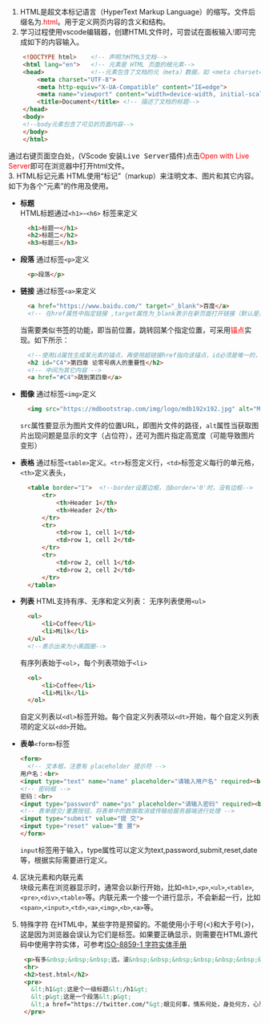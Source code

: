 1. HTML是超文本标记语言（HyperText Markup Language）的缩写。文件后缀名为<font color=red>.html</font>。用于定义网页内容的含义和结构。  
2. 学习过程使用vscode编辑器，创建HTML文件时，可尝试在面板输入<font color=red>!</font>即可完成如下的内容输入。  

```html
    <!DOCTYPE html>    <!-- 声明为HTML5文档-->
    <html lang="en">   <!-- 元素是 HTML 页面的根元素-->
    <head>             <!--元素包含了文档的元（meta）数据，如 <meta charset="utf-8"> 定义网页编码格式为 utf-8。-->
        <meta charset="UTF-8">
        <meta http-equiv="X-UA-Compatible" content="IE=edge">
        <meta name="viewport" content="width=device-width, initial-scale=1.0">
        <title>Document</title> <!-- 描述了文档的标题-->
    </head>
    <body>
    <!--body元素包含了可见的页面内容-->
    </body>
    </html>
```

通过右键页面空白处，(VScode 安装<kbd>Live Server</kbd>插件)点击<font color=red>Open with Live Server</font>即可在浏览器中打开html文件。  
3. HTML标记元素
   HTML使用“标记”（markup）来注明文本、图片和其它内容。如下为各个“元素”的作用及使用。

* **标题**  
  HTML标题通过`<h1>~<h6>` 标签来定义

  ```html
    <h1>标题一</h1>
    <h2>标题二</h2>
    <h3>标题三</h3>
  ```

* **段落**
  通过标签`<p>`定义

  ```html
    <p>段落</p>
  ```

* **链接**
  通过标签`<a>`来定义

  ```html
    <a href="https://www.baidu.com/" target="_blank">百度</a>
    <!-- 在href属性中指定链接 ,target属性为_blank表示在新页面打开链接（默认是当前页面打开即_self）-->
  ```  

  当需要类似书签的功能，即当前位置，跳转回某个指定位置，可采用<font color=red>锚点</font>实现。如下所示：

  ```html
    <!--使用id属性生成某元素的锚点，再使用超链接href指向该锚点，id必须是唯一的，超链接中需要#符号-->
    <h2 id="C4">第四章 论零号病人的重要性</h2>
    <!-- 中间为其它内容 -->
    <a href="#C4">跳到第四章</a>
  ```

* **图像**
  通过标签`<img>`定义

  ```html
    <img src="https://mdbootstrap.com/img/logo/mdb192x192.jpg" alt="MDB Logo" width="200" height="200"> 
  ```

  `src`属性要显示为图片文件的位置URL，即图片文件的路径，`alt`属性当获取图片出现问题是显示的文字（占位符），还可为图片指定高宽度（可能导致图片变形）

* **表格**
  通过标签`<table>`定义。`<tr>`标签定义行，`<td>`标签定义每行的单元格，`<th>`定义表头，

  ```html
    <table border="1">  <!--border设置边框，当border='0'时，没有边框-->
        <tr>
            <th>Header 1</th>
            <th>Header 2</th>
        </tr>
        <tr>
            <td>row 1, cell 1</td>
            <td>row 1, cell 2</td>
        </tr>
        <tr>
            <td>row 2, cell 1</td>
            <td>row 2, cell 2</td>
        </tr>
    </table>
  ```
  
* **列表**
  HTML支持有序、无序和定义列表：
  无序列表使用`<ul>`
  
  ```html
    <ul>
        <li>Coffee</li>
        <li>Milk</li>
    </ul>
    <!--表示出来为小黑圆圈-->
  ```

  有序列表始于`<ol>`，每个列表项始于`<li>`

  ```html
    <ol>
        <li>Coffee</li>
        <li>Milk</li>
    </ol>
  ```

  自定义列表以`<dl>`标签开始。每个自定义列表项以`<dt>`开始，每个自定义列表项的定义以`<dd>`开始。

* **表单**`<form>`标签

  ```html
  <form>
    <!-- 文本框，注意有 placeholder 提示符 -->
  用户名：<br>
  <input type="text" name="name" placeholder="请输入用户名" required><br>
  <!-- 密码框 -->
  密码：<br>
  <input type="password" name="ps" placeholder="请输入密码" required><br>
  <!-- 表单提交/重置按钮，将表单中的数据取消或传输给服务器端进行处理 -->
  <input type="submit" value="提 交">
  <input type="reset" value="重 置">
  </form>
  ```

  `input`标签用于输入，type属性可以定义为text,password,submit,reset,date等，根据实际需要进行定义。  

4. 区块元素和内联元素  
      块级元素在浏览器显示时，通常会以新行开始，比如`<h1>`,`<p>`,`<ul>`,`<table>`,`<pre>`,`<div>`,`<table>`等。内联元素一个接一个进行显示，不会新起一行，比如`<span>`,`<input>`,`<td>`,`<a>`,`<img>`,`<b>`,`<a>`等。
5. 特殊字符
   在HTML中，某些字符是预留的。不能使用小于号(<)和大于号(>)，这是因为浏览器会误认为它们是标签。如果要正确显示，则需要在HTML源代码中使用字符实体，可参考<a href="https://www.runnoob.com/tags/ref-entities.html" target="_blank">ISO-8859-1 字符实体手册</a>

   ```html
    <p>有多&nbsp;&nbsp;&nbsp;远，滚&nbsp;&nbsp;&nbsp;&nbsp;&nbsp;&nbsp;&nbsp;多远！</p>
    <hr>
    <h2>test.html</h2>
    <pre>
      &lt;h1&gt;这是个一级标题&lt;/h1&gt;
      &lt;p&gt;这是一个段落&lt;p&gt;
      &lt;a href="https://twitter.com/"&gt;眼见何事，情系何处，身处何方，心思何人&lt;/a&gt;
    </pre>
   ```  
